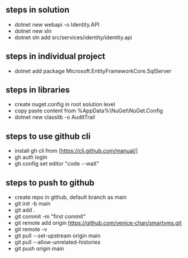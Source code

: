 ## steps in solution

- dotnet new webapi -o Identity.API
- dotnet new sln
- dotnet sln add src/services/identity/identity.api

## steps in individual project

- dotnet add package Microsoft.EntityFrameworkCore.SqlServer

## steps in libraries

- create nuget.config in root solution level
- copy paste content from %AppData%\NuGet\NuGet.Config
- dotnet new classlib -o AuditTrail

## steps to use github cli

- install gh cli from [https://cli.github.com/manual/]
- gh auth login
- gh config set editor "code --wait"

## steps to push to github

- create repo in github, default branch as main
- git init -b main
- git add .
- git commit -m "first commit"
- git remote add origin https://github.com/venice-chan/smartvms.git
- git remote -v
- git pull --set-upstream origin main
- git pull --allow-unrelated-histories
- git push origin main

